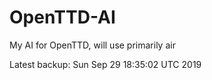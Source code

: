 # OpenTTD-AI
My AI for OpenTTD, will use primarily air

Latest backup: Sun Sep 29 18:35:02 UTC 2019
